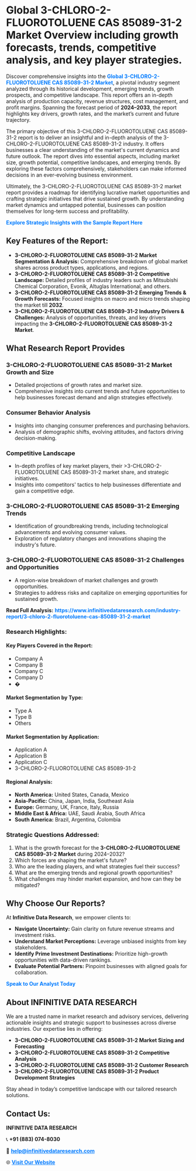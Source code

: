 <h1>Global 3-CHLORO-2-FLUOROTOLUENE CAS 85089-31-2 Market Overview including growth forecasts, trends, competitive analysis, and key player strategies.</h1>
<p>
Discover comprehensive insights into the 
<a href="https://www.infinitivedataresearch.com/industry-report/3-chloro-2-fluorotoluene-cas-85089-31-2-market" rel="dofollow" style="color: #007BFF; text-decoration: none;"><strong>Global 3-CHLORO-2-FLUOROTOLUENE CAS 85089-31-2 Market</strong></a>, a pivotal industry segment analyzed through its historical development, emerging trends, growth prospects, and competitive landscape. This report offers an in-depth analysis of production capacity, revenue structures, cost management, and profit margins. Spanning the forecast period of <strong>2024–2033</strong>, the report highlights key drivers, growth rates, and the market’s current and future trajectory.
</p>
<p>
The primary objective of this 3-CHLORO-2-FLUOROTOLUENE CAS 85089-31-2 report is to deliver an insightful and in-depth analysis of the 3-CHLORO-2-FLUOROTOLUENE CAS 85089-31-2 industry. It offers businesses a clear understanding of the market's current dynamics and future outlook. The report dives into essential aspects, including market size, growth potential, competitive landscapes, and emerging trends. By exploring these factors comprehensively, stakeholders can make informed decisions in an ever-evolving business environment.
</p>
<p>
Ultimately, the 3-CHLORO-2-FLUOROTOLUENE CAS 85089-31-2 market report provides a roadmap for identifying lucrative market opportunities and crafting strategic initiatives that drive sustained growth. By understanding market dynamics and untapped potential, businesses can position themselves for long-term success and profitability.
</p>
<p>
<a href="https://www.infinitivedataresearch.com/request-sample/reportId=112253" style="color: #007BFF; text-decoration: none;"><strong>Explore Strategic Insights with the Sample Report Here</strong></a>
</p>

<h2>Key Features of the Report:</h2>
<ul>
<li><strong>3-CHLORO-2-FLUOROTOLUENE CAS 85089-31-2 Market Segmentation & Analysis:</strong> Comprehensive breakdown of global market shares across product types, applications, and regions.</li>
<li><strong>3-CHLORO-2-FLUOROTOLUENE CAS 85089-31-2 Competitive Landscape:</strong> Detailed profiles of industry leaders such as Mitsubishi Chemical Corporation, Evonik, Altuglas International, and others.</li>
<li><strong>3-CHLORO-2-FLUOROTOLUENE CAS 85089-31-2 Emerging Trends & Growth Forecasts:</strong> Focused insights on macro and micro trends shaping the market till <strong>2032</strong>.</li>
<li><strong>3-CHLORO-2-FLUOROTOLUENE CAS 85089-31-2 Industry Drivers & Challenges:</strong> Analysis of opportunities, threats, and key drivers impacting the <strong>3-CHLORO-2-FLUOROTOLUENE CAS 85089-31-2 Market</strong>.</li>
</ul>

<h2>What Research Report Provides</h2>
<h3>3-CHLORO-2-FLUOROTOLUENE CAS 85089-31-2 Market Growth and Size</h3>
<ul>
<li>Detailed projections of growth rates and market size.</li>
<li>Comprehensive insights into current trends and future opportunities to help businesses forecast demand and align strategies effectively.</li>
</ul>

<h3>Consumer Behavior Analysis</h3>
<ul>
<li>Insights into changing consumer preferences and purchasing behaviors.</li>
<li>Analysis of demographic shifts, evolving attitudes, and factors driving decision-making.</li>
</ul>

<h3>Competitive Landscape</h3>
<ul>
<li>In-depth profiles of key market players, their >3-CHLORO-2-FLUOROTOLUENE CAS 85089-31-2 market share, and strategic initiatives.</li>
<li>Insights into competitors' tactics to help businesses differentiate and gain a competitive edge.</li>
</ul>

<h3>3-CHLORO-2-FLUOROTOLUENE CAS 85089-31-2 Emerging Trends</h3>
<ul>
<li>Identification of groundbreaking trends, including technological advancements and evolving consumer values.</li>
<li>Exploration of regulatory changes and innovations shaping the industry's future.</li>
</ul>

<h3>3-CHLORO-2-FLUOROTOLUENE CAS 85089-31-2 Challenges and Opportunities</h3>
<ul>
<li>A region-wise breakdown of market challenges and growth opportunities.</li>
<li>Strategies to address risks and capitalize on emerging opportunities for sustained growth.</li>
</ul>
<p><strong>Read Full Analysis:</strong> <a href="https://www.infinitivedataresearch.com/industry-report/3-chloro-2-fluorotoluene-cas-85089-31-2-market" rel="dofollow" style="color: #007BFF; text-decoration: none;"><strong>https://www.infinitivedataresearch.com/industry-report/3-chloro-2-fluorotoluene-cas-85089-31-2-market</strong></a></p>
<h3>Research Highlights:</h3>
<h4>Key Players Covered in the Report:</h4>
<ul><li>Company A</li><li>Company B</li><li>Company C</li><li>Company D</li><li>�</li></ul>
<h4>Market Segmentation by Type:</h4>
<ul><li>Type A</li><li>Type B</li><li>Others</li></ul>
<h4>Market Segmentation by Application:</h4>
<ul><li>Application A</li><li>Application B</li><li>Application C</li><li>3-CHLORO-2-FLUOROTOLUENE CAS 85089-31-2</li></ul>

<h4>Regional Analysis:</h4>
<ul>
<li><strong>North America:</strong> United States, Canada, Mexico</li>
<li><strong>Asia-Pacific:</strong> China, Japan, India, Southeast Asia</li>
<li><strong>Europe:</strong> Germany, UK, France, Italy, Russia</li>
<li><strong>Middle East & Africa:</strong> UAE, Saudi Arabia, South Africa</li>
<li><strong>South America:</strong> Brazil, Argentina, Colombia</li>
</ul>

<h3>Strategic Questions Addressed:</h3>
<ol>
<li>What is the growth forecast for the <strong>3-CHLORO-2-FLUOROTOLUENE CAS 85089-31-2 Market</strong> during 2024–2032?</li>
<li>Which forces are shaping the market's future?</li>
<li>Who are the leading players, and what strategies fuel their success?</li>
<li>What are the emerging trends and regional growth opportunities?</li>
<li>What challenges may hinder market expansion, and how can they be mitigated?</li>
</ol>

<h2>Why Choose Our Reports?</h2>
<p>At <strong>Infinitive Data Research</strong>, we empower clients to:</p>
<ul>
<li><strong>Navigate Uncertainty:</strong> Gain clarity on future revenue streams and investment risks.</li>
<li><strong>Understand Market Perceptions:</strong> Leverage unbiased insights from key stakeholders.</li>
<li><strong>Identify Prime Investment Destinations:</strong> Prioritize high-growth opportunities with data-driven rankings.</li>
<li><strong>Evaluate Potential Partners:</strong> Pinpoint businesses with aligned goals for collaboration.</li>
</ul>
<p><a href="https://www.infinitivedataresearch.com/industry-report/3-chloro-2-fluorotoluene-cas-85089-31-2-market" rel="dofollow" style="color: #007BFF; text-decoration: none;"><strong>Speak to Our Analyst Today</strong></a></p>

<h2>About INFINITIVE DATA RESEARCH</h2>
<p>We are a trusted name in market research and advisory services, delivering actionable insights and strategic support to businesses across diverse industries. Our expertise lies in offering:</p>
<ul>
<li><strong>3-CHLORO-2-FLUOROTOLUENE CAS 85089-31-2 Market Sizing and Forecasting</strong></li>
<li><strong>3-CHLORO-2-FLUOROTOLUENE CAS 85089-31-2 Competitive Analysis</strong></li>
<li><strong>3-CHLORO-2-FLUOROTOLUENE CAS 85089-31-2 Customer Research</strong></li>
<li><strong>3-CHLORO-2-FLUOROTOLUENE CAS 85089-31-2 Product Development Strategies</strong></li>
</ul>
<p>Stay ahead in today’s competitive landscape with our tailored research solutions.</p>

<h2>Contact Us:</h2>
<p><strong>INFINITIVE DATA RESEARCH</strong></p>
<p>📞 <strong>+91 (883) 074-8030</strong></p>
<p>📧 <strong><a href="mailto:help@infinitivedataresearch.com" style="color: #007BFF;">help@infinitivedataresearch.com</a></strong></p>
<p>🌐 <strong><a href="https://www.infinitivedataresearch.com" rel="dofollow" style="color: #007BFF;">Visit Our Website</a></strong></p>